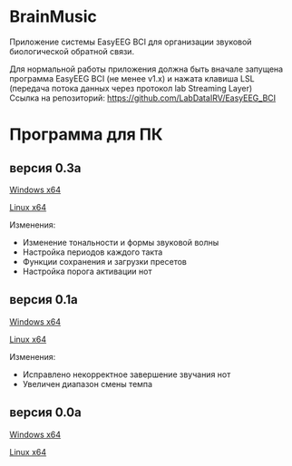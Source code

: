 # BrainMusic
Приложение системы EasуEEG BCI для организации звуковой биологической обратной связи. 

Для нормальной работы приложения должна быть вначале запущена программа EasyEEG BCI (не менее v1.x) и нажата клавиша LSL (передача потока данных через протокол lab Streaming Layer)  
Ссылка на репозиторий: https://github.com/LabDataIRV/EasyEEG_BCI

# Программа для ПК

## версия 0.3a

[Windows x64](https://www.dropbox.com/scl/fi/wb7rv8up9fmq9os6klovj/BrainMusic_03a_win64.zip?rlkey=kgdd84anukzk0byqbs860xc2t&dl=0)

[Linux x64](https://www.dropbox.com/scl/fi/225ds6nu2ro94pzwnd9jh/BrainMusic_03a_linux64.zip?rlkey=sl0d26im4us6x7p5iyadu3m7g&dl=0)

Изменения:
- Изменение тональности и формы звуковой волны
- Настройка периодов каждого такта
- Функции сохранения и загрузки пресетов
- Настройка порога активации нот

## версия 0.1a

[Windows x64](https://www.dropbox.com/scl/fi/qhuf526jjl4kp5in98nmx/LDBrainMusic_01a_win64.zip?rlkey=feqgm657nvbcapxakmq0vvxif&dl=0)

[Linux x64](https://www.dropbox.com/scl/fi/lnto3oj1622erzfvzftqq/LDBrainMusic_01a_linux64.zip?rlkey=ohduxwbpconjdq7brbe0mbseh&dl=0)

Изменения:
- Исправлено некорректное завершение звучания нот
- Увеличен диапазон смены темпа

## версия 0.0a

[Windows x64](https://www.dropbox.com/scl/fi/qk5soxhhmsfayckkh1xep/LDBrainMusic_00a_win64.zip?rlkey=veqam5aou02fpqfaivjtil4l5&dl=0)

[Linux x64](https://www.dropbox.com/scl/fi/koarhh5lr330rbcu38tkp/LDBrainMusic_00a_linux64.zip?rlkey=ehpb3uh0fpo9foce6tb0uls9n&dl=0)
